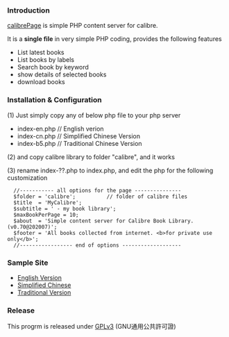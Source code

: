 ### Introduction

[calibrePage](https://campodesktop.com/calibrePage) is simple PHP content server for calibre.

It is a **single file** in very simple PHP coding, provides the following features

* List latest books
* List books by labels
* Search book by keyword
* show details of selected books
* download books

### Installation & Configuration

(1) Just simply copy any of below php file to your php server

* index-en.php		// English verion
* index-cn.php		// Simplified Chinese Version
* index-b5.php		// Traditional Chinese Version

(2) and copy calibre library to folder "calibre", and it works

(3) rename index-??.php to index.php, and edit the php for the following customization

      //----------- all options for the page ---------------
      $folder = 'calibre';			// folder of calibre files
      $title  = 'MyCalibre';
      $subtitle = ' - my book library';
      $maxBookPerPage = 10;
      $about  = 'Simple content server for Calibre Book Library. (v0.70@202007)';
      $footer = 'All books collected from internet. <b>for private use only</b>';
      //----------------- end of options -------------------

### Sample Site

* [English Version](http://zi5.epizy.com/index-en.php)
* [Simplified Chinese](http://zi5.epizy.com/index-en.php)
* [Traditional Version](http://zi5.epizy.com/index-en.php)

### Release

This progrm is released under [GPLv3](https://www.gnu.org/licenses/gpl-3.0.txt) (GNU通用公共許可證)



 
